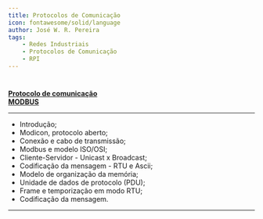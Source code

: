```yaml
---
title: Protocolos de Comunicação
icon: fontawesome/solid/language
author: José W. R. Pereira
tags:
    - Redes Industriais
    - Protocolos de Comunicação
    - RPI
---
```


#

**[Protocolo de comunicação <br> MODBUS](slides/aula06-protocolo_de_comunicacao_MODBUS.pdf)**

---

- Introdução;
- Modicon, protocolo aberto;
- Conexão e cabo de transmissão;
- Modbus e modelo ISO/OSI;
- Cliente-Servidor - Unicast x Broadcast;
- Codificação da mensagem - RTU e Ascii;
- Modelo de organização da memória;
- Unidade de dados de protocolo (PDU);
- Frame e temporização em modo RTU;
- Codificação da mensagem.

---
